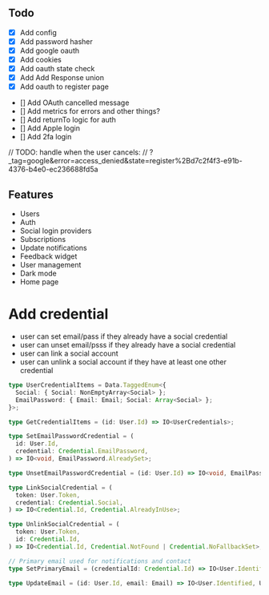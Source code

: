 ## Todo

- [x] Add config
- [x] Add password hasher
- [x] Add google oauth
- [x] Add cookies
- [x] Add oauth state check
- [x] Add Add Response union
- [x] Add oauth to register page
- [] Add OAuth cancelled message
- [] Add metrics for errors and other things?
- [] Add returnTo logic for auth
- [] Add Apple login
- [] Add 2fa login

// TODO: handle when the user cancels:
// ?\_tag=google&error=access_denied&state=register%2Bd7c2f4f3-e91b-4376-b4e0-ec236688fd5a

## Features

- Users
- Auth
- Social login providers
- Subscriptions
- Update notifications
- Feedback widget
- User management
- Dark mode
- Home page

# Add credential

- user can set email/pass if they already have a social credential
- user can unset email/psss if they already have a social credential
- user can link a social account
- user can unlink a social account if they have at least one other credential

```ts
type UserCredentialItems = Data.TaggedEnum<{
  Social: { Social: NonEmptyArray<Social> };
  EmailPassword: { Email: Email; Social: Array<Social> };
}>;

type GetCredentialItems = (id: User.Id) => IO<UserCredentials>;

type SetEmailPasswordCredential = (
  id: User.Id,
  credential: Credential.EmailPassword,
) => IO<void, EmailPassword.AlreadySet>;

type UnsetEmailPasswordCredential = (id: User.Id) => IO<void, EmailPassword.NotSet | Credential.NoFallbackSet>;

type LinkSocialCredential = (
  token: User.Token,
  credential: Credential.Social,
) => IO<Credential.Id, Credential.AlreadyInUse>;

type UnlinkSocialCredential = (
  token: User.Token,
  id: Credential.Id,
) => IO<Credential.Id, Credential.NotFound | Credential.NoFallbackSet>;

// Primary email used for notifications and contact
type SetPrimaryEmail = (credentialId: Credential.Id) => IO<User.Identified, Credential.NotFound>;

type UpdateEmail = (id: User.Id, email: Email) => IO<User.Identified, User.NotFound | EmailAlreadyInUse>;
```
